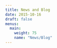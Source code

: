 ```yaml
---
title: News and Blog
date: 2015-10-16
draft: false
menus:
  main:
    weight: 75
    name: "News/Blog"
---
```


